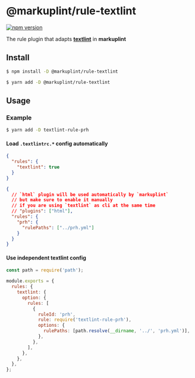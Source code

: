 # @markuplint/rule-textlint

[![npm version](https://badge.fury.io/js/%40markuplint%2Frule-textlint.svg)](https://www.npmjs.com/package/@markuplint/rule-textlint)

The rule plugin that adapts [**textlint**](https://github.com/textlint/textlint) in **markuplint**

## Install

```sh
$ npm install -D @markuplint/rule-textlint

$ yarn add -D @markuplint/rule-textlint
```

## Usage

### Example

```sh
$ yarn add -D textlint-rule-prh
```

#### Load `.textlintrc.*` config automatically

```json .markuplintrc
{
  "rules": {
    "textlint": true
  }
}
```

```json .textlintrc
{
  // `html` plugin will be used automatically by `markuplint`
  // but make sure to enable it manually
  // if you are using `textlint` as cli at the same time
  // "plugins": ["html"],
  "rules": {
    "prh": {
      "rulePaths": ["../prh.yml"]
    }
  }
}
```

#### Use independent textlint config

```js markuplint.config.js
const path = require('path');

module.exports = {
  rules: {
    textlint: {
      option: {
        rules: [
          {
            ruleId: 'prh',
            rule: require('textlint-rule-prh'),
            options: {
              rulePaths: [path.resolve(__dirname, '../', 'prh.yml')],
            },
          },
        ],
      },
    },
  },
};
```
